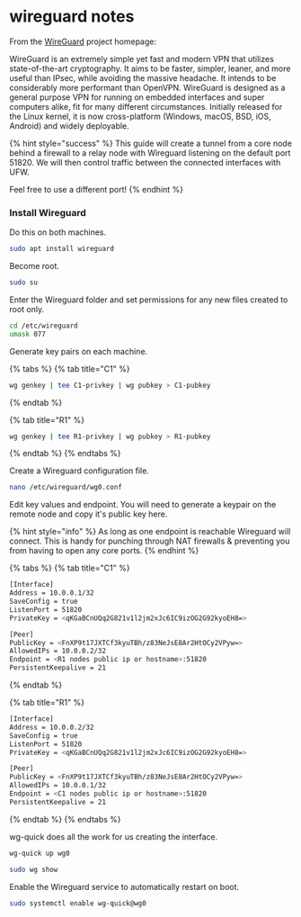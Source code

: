 # wireguard notes

From the [WireGuard](https://www.wireguard.com/) project homepage:

WireGuard is an extremely simple yet fast and modern VPN that utilizes state-of-the-art cryptography. It aims to be faster, simpler, leaner, and more useful than IPsec, while avoiding the massive headache. It intends to be considerably more performant than OpenVPN. WireGuard is designed as a general purpose VPN for running on embedded interfaces and super computers alike, fit for many different circumstances. Initially released for the Linux kernel, it is now cross-platform \(Windows, macOS, BSD, iOS, Android\) and widely deployable.

{% hint style="success" %}
This guide will create a tunnel from a core node behind a firewall to a relay node with Wireguard listening on the default port 51820. We will then control traffic between the connected interfaces with UFW.

Feel free to use a different port!
{% endhint %}

### Install Wireguard

Do this on both machines.

```bash
sudo apt install wireguard
```

Become root.

```bash
sudo su
```

Enter the Wireguard folder and set permissions for any new files created to root only.

```bash
cd /etc/wireguard
umask 077
```

Generate key pairs on each machine.

{% tabs %}
{% tab title="C1" %}
```bash
wg genkey | tee C1-privkey | wg pubkey > C1-pubkey
```
{% endtab %}

{% tab title="R1" %}
```bash
wg genkey | tee R1-privkey | wg pubkey > R1-pubkey
```
{% endtab %}
{% endtabs %}

Create a Wireguard configuration file.

```bash
nano /etc/wireguard/wg0.conf
```

Edit key values and endpoint. You will need to generate a keypair on the remote node and copy it's public key here.

{% hint style="info" %}
As long as one endpoint is reachable Wireguard will connect. This is handy for punching through NAT firewalls & preventing you from having to open any core ports.
{% endhint %}

{% tabs %}
{% tab title="C1" %}
```bash
[Interface]
Address = 10.0.0.1/32
SaveConfig = true
ListenPort = 51820
PrivateKey = <qKGaBCnUQq2G821v1l2jm2xJc6IC9izOG2G92kyoEH8=>

[Peer]
PublicKey = <FnXP9t17JXTCf3kyuTBh/z83NeJsE8Ar2HtOCy2VPyw=>
AllowedIPs = 10.0.0.2/32
Endpoint = <R1 nodes public ip or hostname>:51820
PersistentKeepalive = 21
```
{% endtab %}

{% tab title="R1" %}
```bash
[Interface]
Address = 10.0.0.2/32
SaveConfig = true
ListenPort = 51820
PrivateKey = <qKGaBCnUQq2G821v1l2jm2xJc6IC9izOG2G92kyoEH8=>

[Peer]
PublicKey = <FnXP9t17JXTCf3kyuTBh/z83NeJsE8Ar2HtOCy2VPyw=>
AllowedIPs = 10.0.0.1/32
Endpoint = <C1 nodes public ip or hostname>:51820
PersistentKeepalive = 21
```
{% endtab %}
{% endtabs %}

wg-quick does all the work for us creating the interface.

```bash
wg-quick up wg0
```

```bash
sudo wg show
```

Enable the Wireguard service to automatically restart on boot.

```bash
sudo systemctl enable wg-quick@wg0
```

